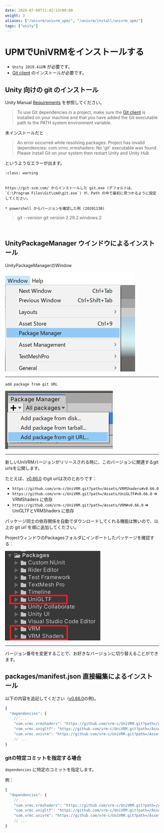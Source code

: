 ```yaml
---
date: 2020-07-08T11:42:13+09:00
weight: 3
aliases: ["/univrm/univrm_upm/", "/univrm/install/univrm_upm/"]
tags: ["unity"]
---
```


# UPMでUniVRMをインストールする

* `Unity 2019.4以降` が必要です。
* [Git client](https://git-scm.com/) のインストールが必要です。

## Unity 向けの git のインストール

Unity Manual [Requirements](https://docs.unity3d.com/Manual/upm-git.html#req) を参照してください。

> To use Git dependencies in a project, make sure the [Git client](https://git-scm.com/) is installed on your machine and that you have added the Git executable path to the PATH system environment variable.

未インストールだと

> An error occurred while resolving packages:
Project has invalid dependencies:
com.vrmc.vrmshaders: No 'git' executable was found. Please install Git on your system then restart Unity and Unity Hub

というようなエラーが出ます。


```{admonition} 他のgit
:class: warning


https://git-scm.com/ からインストールした git.exe (デフォルトは、 `C:\Program Files\Git\cmd\git.exe`) が、Path の中で最初に見つかるように設定してください。

* powershell からバージョンを確認した例 (20201130)
```
> git --version
git version 2.29.2.windows.2
```


```




## UnityPackageManager ウインドウによるインストール

UnityPackageManagerのWindow

![img](/_static/images/vrm10/menu_packagemanager.jpg)
<hr>

`add package from git URL`

![img](/_static/images/vrm10/from_git.jpg)

<hr>

新しいUniVRMバージョンがリリースされる時に、このバージョンに関連するgit urlsを公開します。

たとえば、[v0.66.0](https://github.com/vrm-c/UniVRM/releases/tag/v0.66.0) のgit urlは次のとおりです：

* `https://github.com/vrm-c/UniVRM.git?path=/Assets/VRMShaders#v0.66.0`
* `https://github.com/vrm-c/UniVRM.git?path=/Assets/UniGLTF#v0.66.0` => VRMShaders に依存
* `https://github.com/vrm-c/UniVRM.git?path=/Assets/VRM#v0.66.0` => UniGLTFとVRMShaders に依存

パッケージ同士の依存関係を自動でダウンロードしてくれる機能は無いので、以上の git url を順に追加してください。

ProjectウィンドウのPackagesフォルダにインポートしたパッケージを確認する：

![img](/_static/images/vrm/upm_package.jpg)
<hr>

バージョン番号を変更することで、お好きなバージョンに切り替えることができます。

## packages/manifest.json 直接編集によるインストール

以下の内容を追記してください（[v0.66.0](https://github.com/vrm-c/UniVRM/releases/tag/v0.66.0)の例)。

```js
{
  "dependencies": {
    // ...
    "com.vrmc.vrmshaders": "https://github.com/vrm-c/UniVRM.git?path=/Assets/VRMShaders#v0.66.0",
    "com.vrmc.unigltf": "https://github.com/vrm-c/UniVRM.git?path=/Assets/UniGLTF#v0.66.0",
    "com.vrmc.univrm": "https://github.com/vrm-c/UniVRM.git?path=/Assets/VRM#v0.66.0",
    // ...
}
```

### gitの特定コミットを指定する場合

`dependencies` に特定のコミットを指定します。

例：

```js
{
  "dependencies": {
    // ...
    "com.vrmc.vrmshaders": "https://github.com/vrm-c/UniVRM.git?path=/Assets/VRMShaders#39d54ce7d3b0061d2d9ee236017dca129c7cdc51",
    "com.vrmc.unigltf": "https://github.com/vrm-c/UniVRM.git?path=/Assets/UniGLTF#39d54ce7d3b0061d2d9ee236017dca129c7cdc51",
    "com.vrmc.univrm": "https://github.com/vrm-c/UniVRM.git?path=/Assets/VRM#39d54ce7d3b0061d2d9ee236017dca129c7cdc51",
    // ...
}
```
